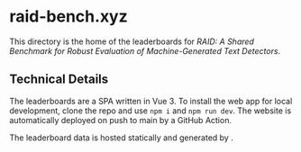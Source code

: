 # raid-bench.xyz

This directory is the home of the leaderboards for *RAID: A Shared Benchmark for Robust Evaluation of Machine-Generated
Text Detectors*.

## Technical Details

The leaderboards are a SPA written in Vue 3. To install the web app for local development, clone the repo and use
`npm i` and `npm run dev`. The website is automatically deployed on push to main by a GitHub Action.

The leaderboard data is hosted statically and generated by <TODO probably a github action>.
